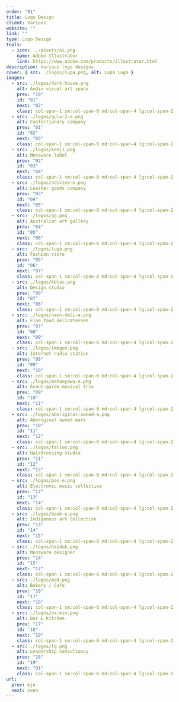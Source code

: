 ```yaml
---
order: "01"
title: Logo Design
client: Various
website: ""
link: ""
type: Logo Design
tools:
  - icon: ../assets/ai.png
    name: Adobe Illustrator
    link: https://www.adobe.com/products/illustrator.html
description: Various logo designs.
cover: { src: ./logos/lupa.png, alt: Lupa Logo }
images:
  - src: ./logos/dark-house.png
    alt: Audio visual art space
    prev: "19"
    id: "01"
    next: "02"
    class: col-span-1 sm:col-span-6 md:col-span-4 lg:col-span-2
  - src: ./logos/gula-2-e.png
    alt: Confectionary company
    prev: "01"
    id: "02"
    next: "03"
    class: col-span-1 sm:col-span-6 md:col-span-4 lg:col-span-2
  - src: ./logos/kenji.png
    alt: Mensware label
    prev: "02"
    id: "03"
    next: "04"
    class: col-span-1 sm:col-span-6 md:col-span-4 lg:col-span-2
  - src: ./logos/odivine-e.png
    alt: Leather goods company
    prev: "03"
    id: "04"
    next: "05"
    class: col-span-1 sm:col-span-6 md:col-span-4 lg:col-span-2
  - src: ./logos/gg.png
    alt: Australian art gallery
    prev: "04"
    id: "05"
    next: "06"
    class: col-span-1 sm:col-span-6 md:col-span-4 lg:col-span-2
  - src: ./logos/lupa.png
    alt: Fashion store
    prev: "05"
    id: "06"
    next: "07"
    class: col-span-1 sm:col-span-6 md:col-span-4 lg:col-span-2
  - src: ./logos/kbloc.png
    alt: Design studio
    prev: "06"
    id: "07"
    next: "08"
    class: col-span-1 sm:col-span-6 md:col-span-4 lg:col-span-2
  - src: ./logos/neon-deli-e.png
    alt: Fine food delicatessen
    prev: "07"
    id: "08"
    next: "09"
    class: col-span-1 sm:col-span-6 md:col-span-4 lg:col-span-2
  - src: ./logos/imogen.png
    alt: Internet radio station
    prev: "08"
    id: "09"
    next: "10"
    class: col-span-1 sm:col-span-6 md:col-span-4 lg:col-span-2
  - src: ./logos/mahanyawa-e.png
    alt: Avant-garde musical trio
    prev: "09"
    id: "10"
    next: "11"
    class: col-span-1 sm:col-span-6 md:col-span-4 lg:col-span-2
  - src: ./logos/aboriginal-owned-e.png
    alt: Aboriginal owned mark
    prev: "10"
    id: "11"
    next: "12"
    class: col-span-1 sm:col-span-6 md:col-span-4 lg:col-span-2
  - src: ./logos/fallon.png
    alt: Hairdressing studio
    prev: "11"
    id: "12"
    next: "13"
    class: col-span-1 sm:col-span-6 md:col-span-4 lg:col-span-2
  - src: ./logos/pos-e.png
    alt: Electronic music collective
    prev: "12"
    id: "13"
    next: "14"
    class: col-span-1 sm:col-span-6 md:col-span-4 lg:col-span-2
  - src: ./logos/boab-e.png
    alt: Indigenous art collective
    prev: "13"
    id: "14"
    next: "15"
    class: col-span-1 sm:col-span-6 md:col-span-4 lg:col-span-2
  - src: ./logos/hajduk.png
    alt: Mensware designer
    prev: "14"
    id: "15"
    next: "17"
    class: col-span-1 sm:col-span-6 md:col-span-4 lg:col-span-2
  - src: ./logos/mod.png
    alt: Bakery / Cafe
    prev: "16"
    id: "17"
    next: "18"
    class: col-span-1 sm:col-span-6 md:col-span-4 lg:col-span-2
  - src: ./logos/ox-min.png
    alt: Bar & Kitchen
    prev: "17"
    id: "18"
    next: "19"
    class: col-span-1 sm:col-span-6 md:col-span-4 lg:col-span-2
  - src: ./logos/tg.png
    alt: Leadership Consultancy
    prev: "18"
    id: "19"
    next: "01"
    class: col-span-1 sm:col-span-6 md:col-span-4 lg:col-span-2
url:
  prev: mjo
  next: oxen
---
```

